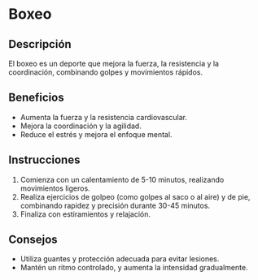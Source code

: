 # Boxeo
## Descripción
El boxeo es un deporte que mejora la fuerza, la resistencia y la coordinación, combinando golpes y movimientos rápidos.
## Beneficios
- Aumenta la fuerza y la resistencia cardiovascular.
- Mejora la coordinación y la agilidad.
- Reduce el estrés y mejora el enfoque mental.
## Instrucciones
1. Comienza con un calentamiento de 5-10 minutos, realizando movimientos ligeros.
2. Realiza ejercicios de golpeo (como golpes al saco o al aire) y de pie, combinando rapidez y precisión durante 30-45 minutos.
3. Finaliza con estiramientos y relajación.
## Consejos
- Utiliza guantes y protección adecuada para evitar lesiones.
- Mantén un ritmo controlado, y aumenta la intensidad gradualmente.


